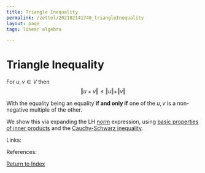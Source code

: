 ```yaml
---
title: Triangle Inequality
permalink: /zettel/202102141740_triangleInequality
layout: page
tags: linear algebra

---
```

# Triangle Inequality

For $u, v \in V$ then
$$
\Vert u + v \Vert \leq \Vert u \Vert + \Vert v \Vert
$$

With the equality being an equality **if and only if** one of the $u, v$ is a non-negative multiple of the other.

We show this via expanding the LH [norm](202102141717_normDefinition) expression, using [basic properties of inner products](202102141654_innerProductDefinition) and the 
[Cauchy-Schwarz inequality](202102141737_cauchySchwarzInequality).

Links: 

References: 

[Return to Index](index)